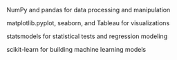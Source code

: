 NumPy and pandas for data processing and manipulation

matplotlib.pyplot, seaborn, and Tableau for visualizations

statsmodels for statistical tests and regression modeling

scikit-learn for building machine learning models
